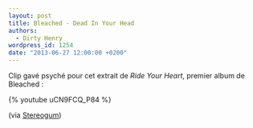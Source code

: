 ```yaml
---
layout: post
title: Bleached - Dead In Your Head
authors:
  - Dirty Henry
wordpress_id: 1254
date: "2013-06-27 12:00:00 +0200"
---
```


Clip gavé psyché pour cet extrait de _Ride Your Heart_, premier album de
Bleached :

{% youtube uCN9FCQ_P84 %}

(via
[Stereogum](http://www.stereogum.com/1389942/bleached-dead-in-your-head-video/video/))
